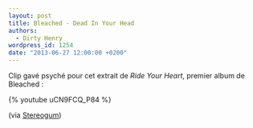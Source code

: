 ```yaml
---
layout: post
title: Bleached - Dead In Your Head
authors:
  - Dirty Henry
wordpress_id: 1254
date: "2013-06-27 12:00:00 +0200"
---
```


Clip gavé psyché pour cet extrait de _Ride Your Heart_, premier album de
Bleached :

{% youtube uCN9FCQ_P84 %}

(via
[Stereogum](http://www.stereogum.com/1389942/bleached-dead-in-your-head-video/video/))
